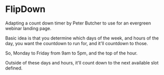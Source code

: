 # FlipDown

Adapting a count down timer by Peter Butcher to use for an evergreen webinar landing page.

Basic idea is that you determine which days of the week, and hours of the day, you want the countdown to run for, and it'll countdown to those.

So, Monday to Friday from 9am to 5pm, and the top of the hour.

Outside of these days and hours, it'll count down to the next available slot defined.
